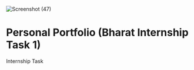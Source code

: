 ![Screenshot (47)](https://github.com/Sahitya41/Bharat-Internship-Task-1-/assets/162334954/e0f08ba7-8765-488f-a471-9315a9f8cf94)
# Personal Portfolio (Bharat Internship Task 1)
 Internship Task
